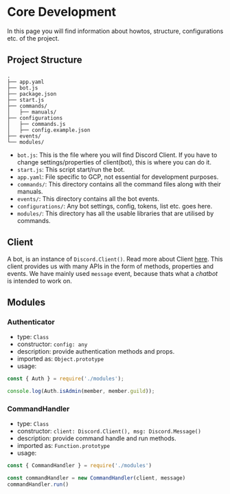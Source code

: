 # Core Development

In this page you will find information about howtos, structure, configurations etc. of the project.

## Project Structure

```
.
├── app.yaml
├── bot.js
├── package.json
├── start.js
├── commands/
│   ├── manuals/
├── configurations
│   ├── commands.js
│   ├── config.example.json
├── events/
└── modules/
```

- `bot.js`: This is the file where you will find Discord Client. If you have to change settings/properties of client(bot), this is where you can do it.
- `start.js`: This script start/run the bot.
- `app.yaml`: File specific to GCP, not essential for development purposes.
- `commands/`: This directory contains all the command files along with their manuals.
- `events/`: This directory contains all the bot events.
- `configurations/`: Any bot settings, config, tokens, list etc. goes here.
- `modules/`: This directory has all the usable libraries that are utilised by commands.


## Client
A bot, is an instance of `Discord.Client()`. Read more about Client [here](https://discord.js.org/#/docs/main/stable/class/Client). This client provides us with many APIs in the form of methods, properties and events. We have mainly used `message` event, because thats what a *chatbot* is intended to work on.

## Modules

### Authenticator
- type: `Class`
- constructor: `config: any`
- description: provide authentication methods and props.
- imported as: `Object.prototype`
- usage:
```js
const { Auth } = require('./modules');

console.log(Auth.isAdmin(member, member.guild)); 
```

### CommandHandler
- type: `Class`
- constructor: `client: Discord.Client(), msg: Discord.Message()`
- description: provide command handle and run methods.
- imported as: `Function.prototype`
- usage:
```js
const { CommandHandler } = require('./modules')

const commandHandler = new CommandHandler(client, message)
commandHandler.run()
```